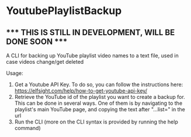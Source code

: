 # YoutubePlaylistBackup
## *** THIS IS STILL IN DEVELOPMENT, WILL BE DONE SOON ***
A CLI for backing up YouTube playlist video names to a text file, used in case videos change/get deleted

Usage:
1. Get a Youtube API Key. To do so, you can follow the instructions here: https://elfsight.com/help/how-to-get-youtube-api-key/
2. Retrieve the YouTube id of the playlist you want to create a backup for. This can be done in several ways. One of them is by navigating to the playlist's main YouTube page, and copying the text after "...list=" in the url
3. Run the CLI (more on the CLI syntax is provided by running the help command)
